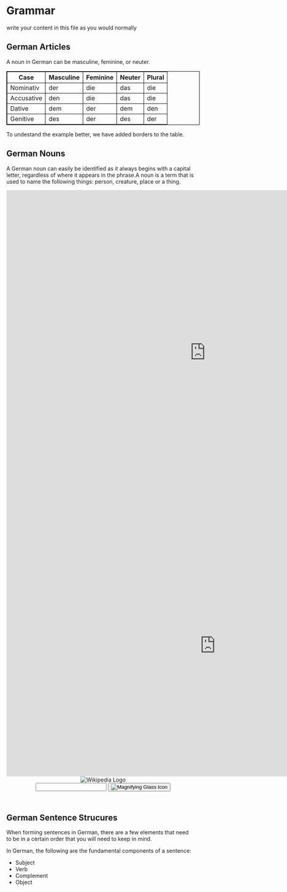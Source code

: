 <h1>Grammar</h1>
<p>write your content in this file as you would normally</p>

<html>
<style>
table, th, td {
  border:1px solid black;

}
</style>
<body>

<h2>German Articles</h2>
<p>A noun in German can be masculine, feminine, or neuter.</p>

<table style="width:100%">
  <tr>
    <th>Case</th>
    <th>Masculine</th>
    <th>Feminine</th>
    <th>Neuter</th>
    <th>Plural</th>
  </tr>
  <tr>
    <td>Nominativ</td>
    <td>der</td>
    <td>die</td>
    <td>das</td>
    <td>die</td>
  </tr>
  <tr>
    <td>Accusative</td>
    <td>den</td>
    <td>die</td>
    <td>das</td>
    <td>die</td>
  </tr>
  <tr>
    <td>Dative</td>
    <td>dem</td>
    <td>der</td>
    <td>dem</td>
    <td>den</td>
  </tr>
  <tr>
    <td>Genitive</td>
    <td>des</td>
    <td>der</td>
    <td>des</td>
    <td>der</td>
  </tr>
  
</table>

<p>To undestand the example better, we have added borders to the table.</p>

</body>
</html>

<h2>German Nouns</h2>
<p>A German noun can easily be identified as it always begins with a capital letter, regardless of where it appears in the phrase.A noun is a term that is used to name the following things: person, creature, place or a thing.</p>

<iframe src="https://h5p.org/h5p/embed/1240678" width="1038" height="845" frameborder="0" allowfullscreen="allowfullscreen" allow="geolocation *; microphone *; camera *; midi *; encrypted-media *" title="Common German Nouns"></iframe><script src="https://h5p.org/sites/all/modules/h5p/library/js/h5p-resizer.js" charset="UTF-8"></script>


<iframe src="https://h5p.org/h5p/embed/1229091" width="1090" height="683" frameborder="0" allowfullscreen="allowfullscreen" allow="geolocation *; microphone *; camera *; midi *; encrypted-media *" title="German verbs"></iframe><script src="https://h5p.org/sites/all/modules/h5p/library/js/h5p-resizer.js" charset="UTF-8"></script> 

<header class="searchForm-container">
<img src="https://image.ibb.co/e6vOFQ/wikipedia.png" alt="Wikipedia Logo">
<form class="searchForm">
        <input type="search" class="searchForm-input">
        <button type="submit" class="icon searchIcon">
          <img src="https://image.ibb.co/cpG8zk/search.png" alt="Magnifying Glass Icon">
        </button>
      </form>
</header>
<section class="searchResults"></section>
<script src="wiki.js"></script>

<h2>German Sentence Strucures</h2>
<p>When forming sentences in German, there are a few elements that need to be in a certain order that you will need to keep in mind.</p>

<p>In German, the following are the fundamental components of a sentence:</</p>
<ul>
<li>Subject</li>
<li>Verb</li>
<li>Complement</li>
<li>Object&nbsp;</li>
</ul>
